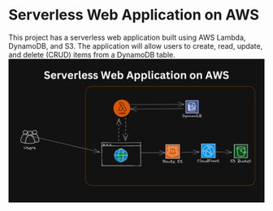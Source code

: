 # Serverless Web Application on AWS
This project has a serverless web application built using AWS Lambda, DynamoDB, and S3. The application will allow users to create, read, update, and delete (CRUD) items from a DynamoDB table.
![image alt](https://github.com/sinchana-07/Serverless_Web_Application_on_AWS/blob/9944405730aca821425c0f706cef1e5f2677d9fc/aws%20proj%20img.png
)
